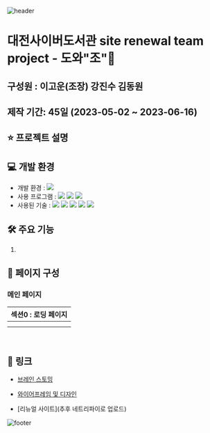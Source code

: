 ![header](https://capsule-render.vercel.app/api?type=waving&color=0:a9e2a2,100:00d4ff&height=300&section=header&text=도와조&fontSize=90&fontColor=ffffff)

# 대전사이버도서관 site renewal team project - 도와"조"🙏

## 구성원 : 이고운(조장) 강진수 김동원

## 제작 기간: 45일 (2023-05-02 ~ 2023-06-16)

## ⭐️ 프로젝트 설명
  
  
## 💻 개발 환경
+ 개발 환경 : <img src="https://img.shields.io/badge/windows10-0078D6?style=flat-square&logo=windows10&logoColor=white"/>
+ 사용 프로그램 : <img src="https://img.shields.io/badge/Vs code-007ACC?style=flat-square&logo=visualstudiocode&logoColor=white"/> <img src="https://img.shields.io/badge/Photoshop-31A8FF?style=flat-square&logo=adobephotoshop&logoColor=white"/> <img src="https://img.shields.io/badge/figma-F24E1E?style=flat-square&logo=figma&logoColor=white"/>
+ 사용된 기술 : <img src="https://img.shields.io/badge/Javascript-F7DF1E?style=flat-square&logo=javascript&logoColor=white"/> <img src="https://img.shields.io/badge/Html5-E34F26?style=flat-square&logo=html5&logoColor=white"/> <img src="https://img.shields.io/badge/Css3-1572B6?style=flat-square&logo=css3&logoColor=white"/> <img src="https://img.shields.io/badge/Swiper-6332F6?style=flat-square&logo=swiper&logoColor=white"/> <img src="https://img.shields.io/badge/Jquery-0769AD?style=flat-square&logo=jquery&logoColor=white"/> 
## 🛠️ 주요 기능
1. 
## 👀 페이지 구성
 ### 메인 페이지
  |섹션0 : 로딩 페이지|
  |:---|
  ||
  ||

<br>

  

## 🚀 링크

+  [브레인 스토밍](https://www.figma.com/file/CJXscGReNLekikAUgCZrVb/%ED%94%84%EB%A1%9C%EC%A0%9D%ED%8A%B8-1%EC%A1%B0?type=whiteboard&node-id=0%3A1&t=q50O5QS2xM8QPqmL-1)

+ [와이어프레임 및 디자인](https://www.figma.com/file/V9ZOJXCwP6zEHFkw6a0dUY/%EC%82%AC%EC%9D%B4%EB%B2%84_%EB%8F%84%EC%84%9C%EA%B4%80_%EB%A6%AC%EB%89%B4%EC%96%BC_%ED%94%84%EB%A1%9C%EC%A0%9D%ED%8A%B8?type=design&node-id=106%3A123&mode=design&t=EXKBFP7bDX5rrMLn-1)

+ [리뉴얼 사이트](추후 네트리파이로 업로드)


![footer](https://capsule-render.vercel.app/api?type=rect&color=0:665dff,100:5ee4ff&height=180&section=header&text=읽어주셔서%20감사합니다&fontSize=40&fontColor=ffffff&animation=twinkling)

 
